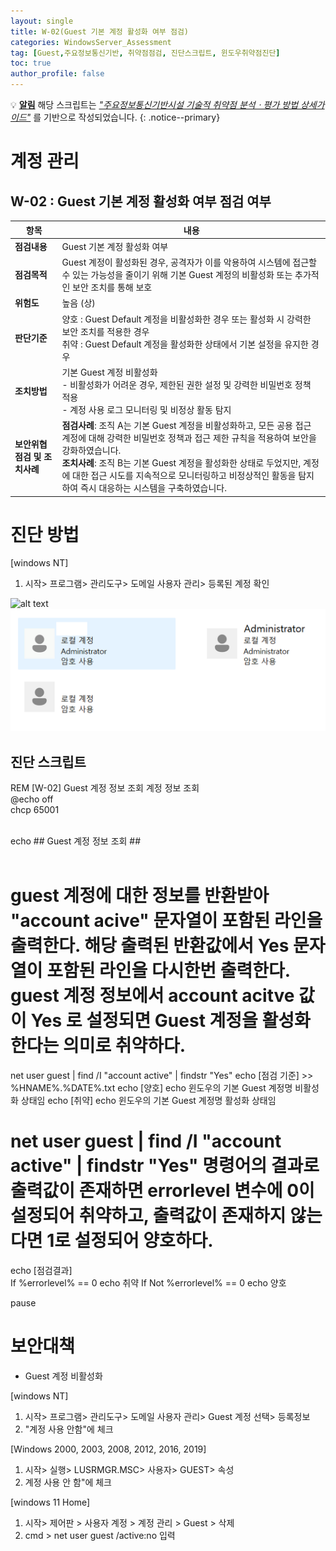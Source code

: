 ```yaml
---
layout: single
title: W-02(Guest 기본 계정 활성화 여부 점검)
categories: WindowsServer_Assessment
tag: [Guest,주요정보통신기반, 취약점점검, 진단스크립트, 윈도우취약점진단]
toc: true
author_profile: false
---
```


💡 **<u>알림</u>** 해당 스크립트는 <u style="font-style: italic;">"주요정보통신기반시설 기술적 취약점 분석ㆍ평가 방법 상세가이드"</u> 를 기반으로 작성되었습니다.
{: .notice--primary} 

# 계정 관리
## W-02 : Guest 기본 계정 활성화 여부 점검 여부
 
| 항목 | 내용 |
|------|------|
| **점검내용** | Guest 기본 계정 활성화 여부 |
| **점검목적** | Guest 계정이 활성화된 경우, 공격자가 이를 악용하여 시스템에 접근할 수 있는 가능성을 줄이기 위해 기본 Guest 계정의 비활성화 또는 추가적인 보안 조치를 통해 보호 |
| **위험도** | 높음 (상) |
| **판단기준** | 양호 : Guest Default 계정을 비활성화한 경우 또는 활성화 시 강력한 보안 조치를 적용한 경우<br>취약 : Guest Default 계정을 활성화한 상태에서 기본 설정을 유지한 경우 |
| **조치방법** | 기본 Guest 계정 비활성화<br>- 비활성화가 어려운 경우, 제한된 권한 설정 및 강력한 비밀번호 정책 적용<br>- 계정 사용 로그 모니터링 및 비정상 활동 탐지 |
| **보안위협점검 및 조치사례** | **점검사례**: 조직 A는 기본 Guest 계정을 비활성화하고, 모든 공용 접근 계정에 대해 강력한 비밀번호 정책과 접근 제한 규칙을 적용하여 보안을 강화하였습니다.<br>**조치사례**: 조직 B는 기본 Guest 계정을 활성화한 상태로 두었지만, 계정에 대한 접근 시도를 지속적으로 모니터링하고 비정상적인 활동을 탐지하여 즉시 대응하는 시스템을 구축하였습니다. |

# 진단 방법
[windows NT]
1. 시작> 프로그램> 관리도구> 도메일 사용자 관리> 등록된 계정 확인

![alt text](image.png)
<img src="/assets/image/Vulnerability_Assessment/windows_scripts/W-02/image.png" alt="description" width="600"/>

## 진단 스크립트
<div class="notice">
  REM [W-02] Guest 계정 정보 조회 계정 정보 조회<br>
  @echo off<br>
  chcp 65001<br><br>

  echo ## Guest 계정 정보 조회 ##<br><br>

  # guest 계정에 대한 정보를 반환받아 "account acive" 문자열이 포함된 라인을 출력한다. 해당 출력된 반환값에서 Yes 문자열이 포함된 라인을 다시한번 출력한다. guest 계정 정보에서 account acitve 값이 Yes 로 설정되면 Guest 계정을 활성화 한다는 의미로 취약하다.
  net user guest | find /I "account active" | findstr  "Yes"
  echo [점검 기준] >> %HNAME%.%DATE%.txt
  echo [양호] echo 윈도우의 기본 Guest 계정명 비활성화 상태임 
  echo [취약] echo 윈도우의 기본 Guest 계정명 활성화 상태임  

  # net user guest | find /I "account active" | findstr  "Yes" 명령어의 결과로 출력값이 존재하면 errorlevel 변수에 0이 설정되어 취약하고, 출력값이 존재하지 않는다면 1로 설정되어 양호하다.
  echo [점검결과]    
  If %errorlevel% == 0  echo 취약 
  If Not %errorlevel% == 0  echo 양호 


  pause
</div>

# 보안대책
- Guest 계정 비활성화

[windows NT]
1. 시작> 프로그램> 관리도구> 도메일 사용자 관리> Guest 계정 선택> 등록정보
2. "계정 사용 안함"에 체크

[Windows 2000, 2003, 2008, 2012, 2016, 2019]
1. 시작> 실행> LUSRMGR.MSC> 사용자> GUEST> 속성
2. 계정 사용 안 함"에 체크

[windows 11 Home]
1. 시작> 제어판 > 사용자 계정 > 계정 관리 > Guest > 삭제
2. cmd > net user guest /active:no 입력